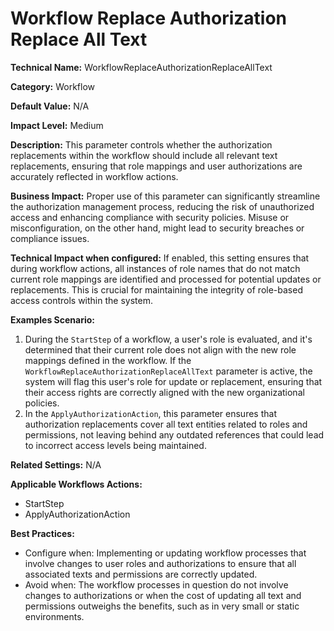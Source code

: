 # Workflow Replace Authorization Replace All Text

**Technical Name:** WorkflowReplaceAuthorizationReplaceAllText

**Category:** Workflow

**Default Value:** N/A

**Impact Level:** Medium

**Description:** This parameter controls whether the authorization replacements within the workflow should include all relevant text replacements, ensuring that role mappings and user authorizations are accurately reflected in workflow actions.

**Business Impact:** Proper use of this parameter can significantly streamline the authorization management process, reducing the risk of unauthorized access and enhancing compliance with security policies. Misuse or misconfiguration, on the other hand, might lead to security breaches or compliance issues.

**Technical Impact when configured:** If enabled, this setting ensures that during workflow actions, all instances of role names that do not match current role mappings are identified and processed for potential updates or replacements. This is crucial for maintaining the integrity of role-based access controls within the system.

**Examples Scenario:**
1. During the `StartStep` of a workflow, a user's role is evaluated, and it's determined that their current role does not align with the new role mappings defined in the workflow. If the `WorkflowReplaceAuthorizationReplaceAllText` parameter is active, the system will flag this user's role for update or replacement, ensuring that their access rights are correctly aligned with the new organizational policies.
2. In the `ApplyAuthorizationAction`, this parameter ensures that authorization replacements cover all text entities related to roles and permissions, not leaving behind any outdated references that could lead to incorrect access levels being maintained.

**Related Settings:** N/A

**Applicable Workflows Actions:** 
- StartStep
- ApplyAuthorizationAction

**Best Practices:** 
- Configure when: Implementing or updating workflow processes that involve changes to user roles and authorizations to ensure that all associated texts and permissions are correctly updated.
- Avoid when: The workflow processes in question do not involve changes to authorizations or when the cost of updating all text and permissions outweighs the benefits, such as in very small or static environments.